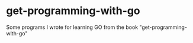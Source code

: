# get-programming-with-go
Some programs I wrote for learning GO from the book "get-programming-with-go"
